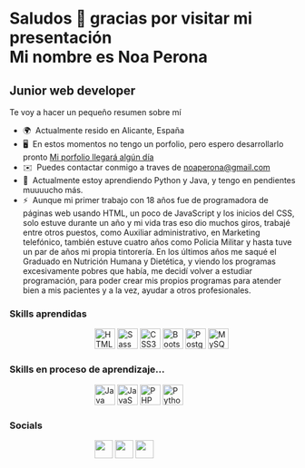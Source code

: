 Saludos 👋 gracias por visitar mi presentación <br>
Mi nombre es Noa Perona
===========================

Junior web developer
--------------------

Te voy a hacer un pequeño resumen sobre mí

* 🌍  Actualmente resido en Alicante, España
* 🖥️  En estos momentos no tengo un porfolio, pero espero desarrollarlo pronto [Mi porfolio llegará algún día](http://esperese.como)
* ✉️  Puedes contactar conmigo a traves de [noaperona@gmail.com](mailto:noaperona@gmail.com)
* 🧠  Actualmente estoy aprendiendo Python y Java, y tengo en pendientes muuuucho más.
* ⚡  Aunque mi primer trabajo con 18 años fue de programadora de páginas web usando HTML, un poco de JavaScript y los inicios del CSS, solo estuve durante un año
      y mi vida tras eso dio muchos giros, trabajé entre otros puestos, como Auxiliar administrativo, en Marketing telefónico, también estuve cuatro años como Policia Militar 
      y hasta tuve un par de años mi propia tintorería. En los últimos años me saqué el Graduado en Nutrición Humana y Dietética, y viendo los programas excesivamente
      pobres que había, me decidí volver a estudiar programación, para poder crear mis propios programas para atender bien a mis pacientes y a la vez, ayudar a otros
      profesionales.

### Skills aprendidas
<p align="left">
<a href="https://developer.mozilla.org/en-US/docs/Glossary/HTML5" target="_blank" rel="noreferrer"><img style="padding-left: 150px;" src="https://raw.githubusercontent.com/danielcranney/readme-generator/main/public/icons/skills/html5-colored.svg" width="36" height="36" alt="HTML5" /></a>
<a href="https://sass-lang.com/" target="_blank" rel="noreferrer"><img src="https://raw.githubusercontent.com/danielcranney/readme-generator/main/public/icons/skills/sass-colored.svg" width="36" height="36" alt="Sass" /></a>
<a href="https://www.w3.org/TR/CSS/#css" target="_blank" rel="noreferrer"><img src="https://raw.githubusercontent.com/danielcranney/readme-generator/main/public/icons/skills/css3-colored.svg" width="36" height="36" alt="CSS3" /></a>
<a href="https://getbootstrap.com/" target="_blank" rel="noreferrer"><img src="https://raw.githubusercontent.com/danielcranney/readme-generator/main/public/icons/skills/bootstrap-colored.svg" width="36" height="36" alt="Bootstrap" /></a>
<a href="https://www.postgresql.org/" target="_blank" rel="noreferrer"><img src="https://raw.githubusercontent.com/danielcranney/readme-generator/main/public/icons/skills/postgresql-colored.svg" width="36" height="36" alt="PostgreSQL" /></a>
<a href="https://www.mysql.com/" target="_blank" rel="noreferrer"><img src="https://raw.githubusercontent.com/danielcranney/readme-generator/main/public/icons/skills/mysql-colored.svg" width="36" height="36" alt="MySQL" /></a>
</p>

### Skills en proceso de aprendizaje...
<p align="left">
<a href="https://www.oracle.com/java/" target="_blank" rel="noreferrer"><img style="padding-left: 150px;" src="https://raw.githubusercontent.com/danielcranney/readme-generator/main/public/icons/skills/java-colored.svg" width="36" height="36" alt="Java" /></a>
<a href="https://developer.mozilla.org/en-US/docs/Web/JavaScript" target="_blank" rel="noreferrer"><img src="https://raw.githubusercontent.com/danielcranney/readme-generator/main/public/icons/skills/javascript-colored.svg" width="36" height="36" alt="JavaScript" /></a>
<a href="https://www.php.net/" target="_blank" rel="noreferrer"><img src="https://raw.githubusercontent.com/danielcranney/readme-generator/main/public/icons/skills/php-colored.svg" width="36" height="36" alt="PHP" /></a>
<a href="https://www.python.org/" target="_blank" rel="noreferrer"><img src="https://raw.githubusercontent.com/danielcranney/readme-generator/main/public/icons/skills/python-colored.svg" width="36" height="36" alt="Python" /></a>

</p>  

### Socials

<p align="left"> <a href="https://discord.com/users/Noa" target="_blank" rel="noreferrer"><img style="padding-left: 150px;" src="https://raw.githubusercontent.com/danielcranney/readme-generator/main/public/icons/socials/discord.svg" width="32" height="32" /></a> <a href="https://www.github.com/Nida" target="_blank" rel="noreferrer"><img src="https://raw.githubusercontent.com/danielcranney/readme-generator/main/public/icons/socials/github.svg" width="32" height="32" /></a> <a href="https://www.linkedin.com/in/Noaperona" target="_blank" rel="noreferrer"><img src="https://raw.githubusercontent.com/danielcranney/readme-generator/main/public/icons/socials/linkedin.svg" width="32" height="32" /></a></p>


<!---
- 👋 Hi, I’m @Nidadreamer
- 👀 I’m interested in ...
- 🌱 I’m currently learning ...
- 💞️ I’m looking to collaborate on ...
- 📫 How to reach me ...


Nidadreamer/Nidadreamer is a ✨ special ✨ repository because its `README.md` (this file) appears on your GitHub profile.
You can click the Preview link to take a look at your changes.
--->
